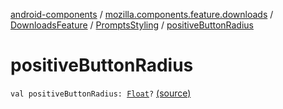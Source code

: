 [android-components](../../../index.md) / [mozilla.components.feature.downloads](../../index.md) / [DownloadsFeature](../index.md) / [PromptsStyling](index.md) / [positiveButtonRadius](./positive-button-radius.md)

# positiveButtonRadius

`val positiveButtonRadius: `[`Float`](https://kotlinlang.org/api/latest/jvm/stdlib/kotlin/-float/index.html)`?` [(source)](https://github.com/mozilla-mobile/android-components/blob/master/components/feature/downloads/src/main/java/mozilla/components/feature/downloads/DownloadsFeature.kt#L224)